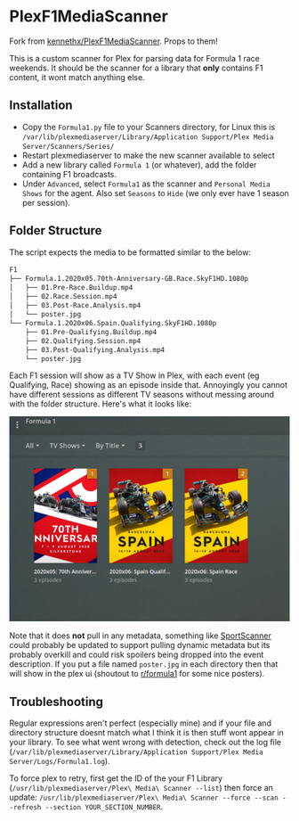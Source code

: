 PlexF1MediaScanner
==================

Fork from [kennethx/PlexF1MediaScanner](https://github.com/kennethx/PlexF1MediaScanner). Props to them!

This is a custom scanner for Plex for parsing data for Formula 1 race weekends. It should be the scanner for a library that **only**
contains F1 content, it wont match anything else.

## Installation

- Copy the `Formula1.py` file to your Scanners directory, for Linux this is `/var/lib/plexmediaserver/Library/Application Support/Plex Media Server/Scanners/Series/`
- Restart plexmediaserver to make the new scanner available to select
- Add a new library called `Formula 1` (or whatever), add the folder containing F1 broadcasts.
- Under `Advanced`, select `Formula1` as the scanner and `Personal Media Shows` for the agent. Also set `Seasons` to `Hide` (we only ever have 1 season per session).

## Folder Structure

The script expects the media to be formatted similar to the below:

```
F1
├── Formula.1.2020x05.70th-Anniversary-GB.Race.SkyF1HD.1080p
│   ├── 01.Pre-Race.Buildup.mp4
│   ├── 02.Race.Session.mp4
│   ├── 03.Post-Race.Analysis.mp4
│   └── poster.jpg
└── Formula.1.2020x06.Spain.Qualifying.SkyF1HD.1080p
    ├── 01.Pre-Qualifying.Buildup.mp4
    ├── 02.Qualifying.Session.mp4
    ├── 03.Post-Qualifying.Analysis.mp4
    └── poster.jpg
```

Each F1 session will show as a TV Show in Plex, with each event (eg Qualifying, Race) showing as an episode inside that. Annoyingly you cannot have different sessions as different TV seasons without messing around with the folder structure. Here's what it looks like:

![Plex Screenshot](screenshot.png "Plex Screenshot")

Note that it does **not** pull in any metadata, something like [SportScanner](https://github.com/mmmmmtasty/SportScanner) could probably be updated to support pulling dynamic metadata but its probably overkill and could risk spoilers being dropped into the event description. If you put a file named `poster.jpg` in each directory then that will show in the plex ui (shoutout to [r/formula1](reddit.com/r/formula1/) for some nice posters).

## Troubleshooting

Regular expressions aren't perfect (especially mine) and if your file and directory structure doesnt match what I think it is then stuff wont appear in your library.
To see what went wrong with detection, check out the log file (`/var/lib/plexmediaserver/Library/Application Support/Plex Media Server/Logs/Formula1.log`). 

To force plex to retry, first get the ID of the your F1 Library (`/usr/lib/plexmediaserver/Plex\ Media\ Scanner --list`) then force an update: `/usr/lib/plexmediaserver/Plex\ Media\ Scanner --force --scan --refresh --section YOUR_SECTION_NUMBER`.
